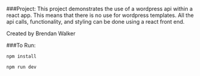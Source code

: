 ###Project:
This project demonstrates the use of a wordpress api within a react app. This means that there is no use for wordpress templates. All the api calls, functionality, and styling can be done using a react front end.

Created by Brendan Walker

###To Run:

`npm install`

`npm run dev`
